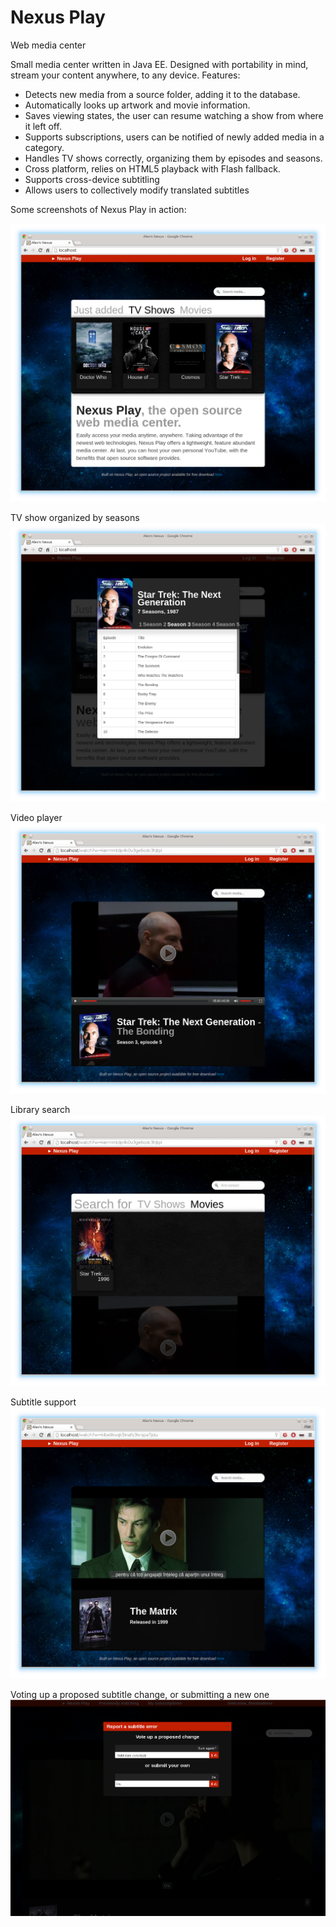 Nexus Play
=========

Web media center

Small media center written in Java EE. Designed with portability in mind, stream your content anywhere, to any device.
Features:

- Detects new media from a source folder, adding it to the database.
- Automatically looks up artwork and movie information.
- Saves viewing states, the user can resume watching a show from where it left off.
- Supports subscriptions, users can be notified of newly added media in a category.
- Handles TV shows correctly, organizing them by episodes and seasons.
- Cross platform, relies on HTML5 playback with Flash fallback.
- Supports cross-device subtitling
- Allows users to collectively modify translated subtitles

Some screenshots of Nexus Play in action:

![Alt text](https://raw.githubusercontent.com/AlexCristian/NexusPlay/master/screenshots/screenshot_1.png?raw=true "Main page")

TV show organized by seasons
![Alt text](https://raw.githubusercontent.com/AlexCristian/NexusPlay/master/screenshots/screenshot_2.png?raw=true "TV Show view")

Video player
![Alt text](https://raw.githubusercontent.com/AlexCristian/NexusPlay/master/screenshots/screenshot_4.png?raw=true "Video player")

Library search
![Alt text](https://raw.githubusercontent.com/AlexCristian/NexusPlay/master/screenshots/screenshot_5.png?raw=true "Search")

Subtitle support
![Alt text](https://raw.githubusercontent.com/AlexCristian/NexusPlay/master/screenshots/screenshot_6.png?raw=true "Subtitle support")

Voting up a proposed subtitle change, or submitting a new one
![Alt text](https://raw.githubusercontent.com/AlexCristian/NexusPlay/master/screenshots/screenshot_7.png?raw=true "Collective subtitling")